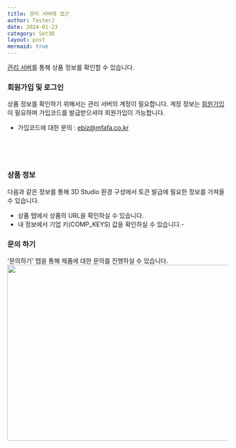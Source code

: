 ```yaml
---
title: 관리 서버에 접근
author: TesterJ
date: 2024-01-23
category: Set3D
layout: post
mermaid: true
---
```


[관리 서버](https://service.allthatfit.com/Admin)를 통해 상품 정보를 확인할 수 있습니다.

### 회원가입 및 로그인 

상품 정보를 확인하기 위해서는 관리 서버의 계정이 필요합니다.
계정 정보는 [회원가입](https://service.allthatfit.com/Admin/Join)이 필요하며 가입코드를 발급받으셔야 회원가입이 가능합니다.
 - 가입코드에 대한 문의 : ebiz@mfafa.co.kr

<br>

[//]: # (<img style="width:310px;height:400px;" src='/Qfit/assets/img/mgr/1_login.jpg'>)
<br>

### 상품 정보
다음과 같은 정보를 통해 3D Studio 환경 구성에서 토큰 발급에 필요한 정보를 가져올 수 있습니다.
- 상품 탭에서 상품의 URL을 확인하실 수 있습니다.
- 내 정보에서 기업 키(COMP_KEYS) 값을 확인하실 수 있습니다.-
  <br>


### 문의 하기
'문의하기' 탭을 통해 제품에 대한 문의를 진행하실 수 있습니다. 
<br>
<img style="width:700px;height:400px;" src='/Qfit/assets/img/mgr/0_qr.jpg'>
